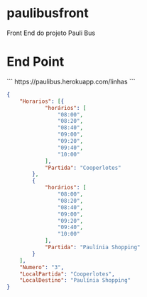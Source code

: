 # paulibusfront
Front End do projeto Pauli Bus


<h1>End Point</h1>  
```
https://paulibus.herokuapp.com/linhas
```

```json
{
	"Horarios": [{
			"horários": [
				"08:00",
				"08:20",
				"08:40",
				"09:00",
				"09:20",
				"09:40",
				"10:00"
			],
			"Partida": "Cooperlotes"
		},
		{
			"horários": [
				"08:00",
				"08:20",
				"08:40",
				"09:00",
				"09:20",
				"09:40",
				"10:00"
			],
			"Partida": "Paulínia Shopping"
		}
	],
	"Numero": "3",
	"LocalPartida": "Cooperlotes",
	"LocalDestino": "Paulínia Shopping"
}
```
